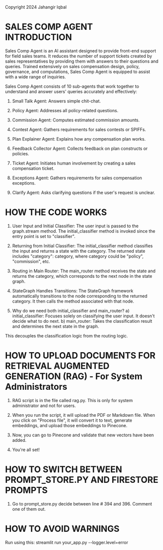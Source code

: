 Copyright 2024 Jahangir Iqbal

# SALES COMP AGENT INTRODUCTION

Sales Comp Agent is an AI assistant designed to provide front-end support for field sales teams. It reduces the number of support tickets created by sales representatives by providing them with answers to their questions and queries. Trained extensively on sales compensation design, policy, governance, and computations, Sales Comp Agent is equipped to assist with a wide range of inquiries.

Sales Comp Agent consists of 10 sub-agents that work together to understand and answer users' queries accurately and effectively:

1) Small Talk Agent: Answers simple chit-chat.

2) Policy Agent: Addresses all policy-related questions.

3) Commission Agent: Computes estimated commission amounts.

4) Contest Agent: Gathers requirements for sales contests or SPIFFs.

5) Plan Explainer Agent: Explains how any compensation plan works.

6) Feedback Collector Agent: Collects feedback on plan constructs or policies.

7) Ticket Agent: Initiates human involvement by creating a sales compensation ticket.

8) Exceptions Agent: Gathers requirements for sales compensation exceptions.

9) Clarify Agent: Asks clarifying questions if the user's request is unclear.


# HOW THE CODE WORKS

1) User Input and Initial Classifier:
The user input is passed to the graph.stream method.
The initial_classifier method is invoked since the entry point is set to "classifier".

2) Returning from Initial Classifier:
The initial_classifier method classifies the input and returns a state with the category.
The returned state includes "category": category, where category could be "policy", "commission", etc.

3) Routing in Main Router:
The main_router method receives the state and returns the category, which corresponds to the next node in the state graph.

4) StateGraph Handles Transitions:
The StateGraph framework automatically transitions to the node corresponding to the returned category.
It then calls the method associated with that node.

5) Why do we need both initial_classifier and main_router?
    a) initial_classifier: Focuses solely on classifying the user input. It doesn't decide what to do next.
    b) main_router: Takes the classification result and determines the next state in the graph. 

This decouples the classification logic from the routing logic.

# HOW TO UPLOAD DOCUMENTS FOR RETRIEVAL AUGMENTED GENERATION (RAG) - For System Administrators

1) RAG script is in the file called rag.py. This is only for system administrator and not for users.

2) When you run the script, it will upload the PDF or Markdown file. When you click on "Process file", it will convert it to text, generate embeddings, and upload those embeddings to Pinecone.

3) Now, you can go to Pinecone and validate that new vectors have been added.

4) You're all set! 

# HOW TO SWITCH BETWEEN PROMPT_STORE.PY AND FIRESTORE PROMPTS

1) Go to prompt_store.py decide between line # 394 and 396. Comment one of them out.

# HOW TO AVOID WARNINGS

Run using this:  streamlit run your_app.py --logger.level=error


